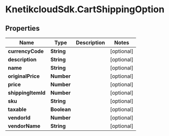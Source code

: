 # KnetikcloudSdk.CartShippingOption

## Properties
Name | Type | Description | Notes
------------ | ------------- | ------------- | -------------
**currencyCode** | **String** |  | [optional] 
**description** | **String** |  | [optional] 
**name** | **String** |  | [optional] 
**originalPrice** | **Number** |  | [optional] 
**price** | **Number** |  | [optional] 
**shippingItemId** | **Number** |  | [optional] 
**sku** | **String** |  | [optional] 
**taxable** | **Boolean** |  | [optional] 
**vendorId** | **Number** |  | [optional] 
**vendorName** | **String** |  | [optional] 


